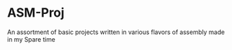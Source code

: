 # ASM-Proj
An assortment of basic projects written in various flavors of assembly made in my Spare time
